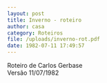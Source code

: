 ```yaml
---
layout: post
title: Inverno - roteiro
author: casa
category: Roteiros
file: /uploads/inverno-rot.pdf
date: 1982-07-11 17:49:57
---
```

Roteiro de Carlos Gerbase\
Versão 11/07/1982